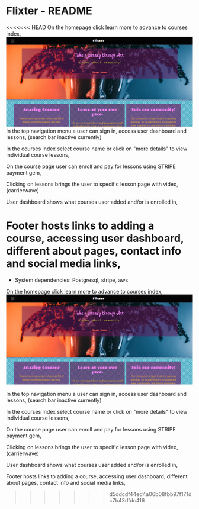 # Flixter - README

<<<<<<< HEAD
On the homepage click learn more to advance to courses index,
![Homepage.png](./app/assets/images/Homepage.png)
In the top navigation menu a user can sign in, access user dashboard and lessons, (search bar inactive currently)

In the courses index select course name or click on "more details" to view individual course lessons,

On the course page user can enroll and pay for lessons using STRIPE payment gem,

Clicking on lessons brings the user to specific lesson page with video, (carrierwave)

User dashboard shows what courses user added and/or is enrolled in,

Footer hosts links to adding a course, accessing user dashboard, different about pages, contact info and social media links,
=======
* System dependencies: Postgresql, stripe, aws

On the homepage click learn more to advance to courses index,
![Homepage.png](/app/assets/images/Homepage.png)

In the top navigation menu a user can sign in, access user dashboard and lessons, (search bar inactive currently)


In the courses index select course name or click on "more details" to view individual course lessons,


On the course page user can enroll and pay for lessons using STRIPE payment gem,


Clicking on lessons brings the user to specific lesson page with video, (carrierwave)


User dashboard shows what courses user added and/or is enrolled in,


Footer hosts links to adding a course, accessing user dashboard, different about pages, contact info and social media links,


>>>>>>> d5ddcdf44ed4a06b08fbb97f171dc7b43dfdc416
